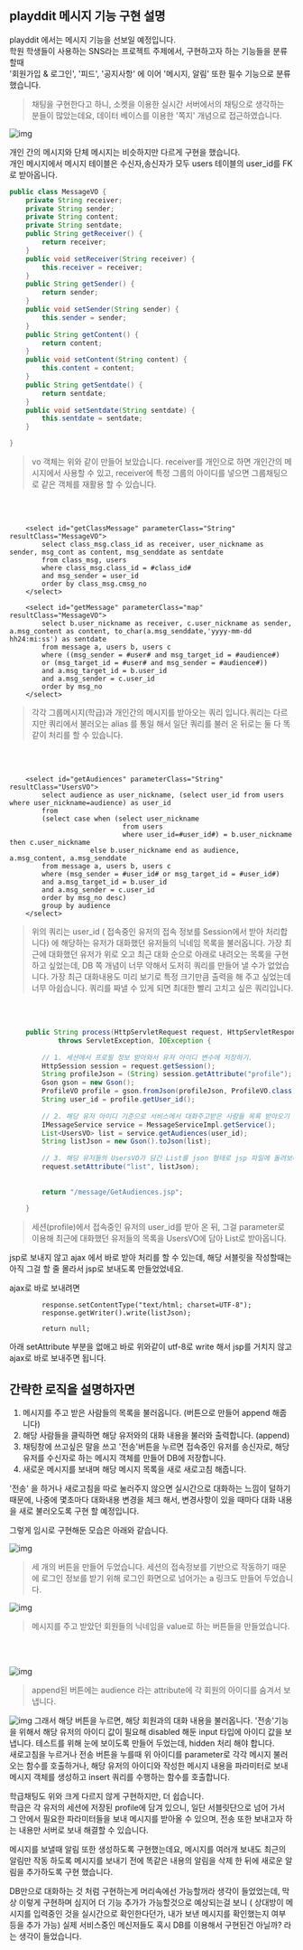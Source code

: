 ## playddit 메시지 기능 구현 설명

playddit 에서는 메시지 기능을 선보일 예정입니다.    
학원 학생들이 사용하는 SNS라는 프로젝트 주제에서, 구현하고자 하는 기능들을 분류할때     
'회원가입 & 로그인', '피드', '공지사항' 에 이어 '메시지, 알림' 또한 필수 기능으로 분류했습니다. 

>채팅을 구현한다고 하니, 소켓을 이용한 실시간 서버에서의 채팅으로 생각하는 분들이 많았는데요, 데이터 베이스를 이용한 '쪽지' 개념으로 접근하였습니다.

![img](1.png)

개인 간의 메시지와 단체 메시지는 비슷하지만 다르게 구현을 했습니다.     
개인 메시지에서 메시지 테이블은 수신자,송신자가 모두 users 테이블의 user_id를 FK로 받아옵니다.  

```java
public class MessageVO {
	private String receiver;
	private String sender;
	private String content;
	private String sentdate;
	public String getReceiver() {
		return receiver;
	}
	public void setReceiver(String receiver) {
		this.receiver = receiver;
	}
	public String getSender() {
		return sender;
	}
	public void setSender(String sender) {
		this.sender = sender;
	}
	public String getContent() {
		return content;
	}
	public void setContent(String content) {
		this.content = content;
	}
	public String getSentdate() {
		return sentdate;
	}
	public void setSentdate(String sentdate) {
		this.sentdate = sentdate;
	}

}

```
>vo 객체는 위와 같이 만들어 보았습니다. receiver를 개인으로 하면 개인간의 메시지에서 사용할 수 있고, receiver에 특정 그룹의 아이디를 넣으면 그룹채팅으로 같은 객체를 재활용 할 수 있습니다.

<br><br>

```
	<select id="getClassMessage" parameterClass="String" resultClass="MessageVO">
		select class_msg.class_id as receiver, user_nickname as sender, msg_cont as content, msg_senddate as sentdate
		from class_msg, users
		where class_msg.class_id = #class_id#
		and msg_sender = user_id
		order by class_msg.cmsg_no
	</select>
	
	<select id="getMessage" parameterClass="map" resultClass="MessageVO">
		select b.user_nickname as receiver, c.user_nickname as sender, a.msg_content as content, to_char(a.msg_senddate,'yyyy-mm-dd hh24:mi:ss') as sentdate
		from message a, users b, users c
		where ((msg_sender = #user# and msg_target_id = #audience#)
		or (msg_target_id = #user# and msg_sender = #audience#))
		and a.msg_target_id = b.user_id
		and a.msg_sender = c.user_id
		order by msg_no
	</select>
```

> 각각 그룹메시지(학급)과 개인간의 메시지를 받아오는 쿼리 입니다.쿼리는 다르지만 쿼리에서 불러오는 alias 를 통일 해서 일단 쿼리를 불러 온 뒤로는 둘 다 똑같이 처리를 할 수 있습니다.

<br><br>

```
	<select id="getAudiences" parameterClass="String" resultClass="UsersVO">
		select audience as user_nickname, (select user_id from users where user_nickname=audience) as user_id
		from
		(select case when (select user_nickname
		                    from users
		                    where user_id=#user_id#) = b.user_nickname then c.user_nickname
		            else b.user_nickname end as audience, a.msg_content, a.msg_senddate
		from message a, users b, users c
		where (msg_sender = #user_id# or msg_target_id = #user_id#)
		and a.msg_target_id = b.user_id
		and a.msg_sender = c.user_id
		order by msg_no desc)
		group by audience
	</select>
```

>위의 쿼리는 user_id ( 접속중인 유저의 접속 정보를 Session에서 받아 처리합니다) 에 해당하는 유저가 대화했던 유저들의 닉네임 목록을 불러옵니다. 가장 최근에 대화했던 유저가 위로 오고 최근 대화 순으로 아래로 내려오는 목록을 구현하고 싶었는데, DB 쪽 개념이 너무 약해서 도저히 쿼리를 만들어 낼 수가 없었습니다. 가장 최근 대화내용도 미리 보기로 특정 크기만큼 출력을 해 주고 싶었는데 너무 아쉽습니다. 쿼리를 짜낼 수 있게 되면 최대한 빨리 고치고 싶은 쿼리입니다.

<br><br>

```java
	public String process(HttpServletRequest request, HttpServletResponse response)
			throws ServletException, IOException {
		
		// 1. 세션에서 프로필 정보 받아와서 유저 아이디 변수에 저장하기.
		HttpSession session = request.getSession();
		String profileJson = (String) session.getAttribute("profile");
		Gson gson = new Gson();
		ProfileVO profile = gson.fromJson(profileJson, ProfileVO.class);
		String user_id = profile.getUser_id();
		
		// 2. 해당 유저 아이디 기준으로 서비스에서 대화주고받은 사람들 목록 받아오기 
		IMessageService service = MessageServiceImpl.getService();
		List<UsersVO> list = service.getAudiences(user_id);
		String listJson = new Gson().toJson(list);
		
		// 3. 해당 유저들의 UsersVO가 담긴 List를 json 형태로 jsp 파일에 돌려보내기.
		request.setAttribute("list", listJson);
		
		
		return "/message/GetAudiences.jsp";
		
	}
```

> 세션(profile)에서 접속중인 유저의 user_id를 받아 온 뒤, 그걸 parameter로 이용해 최근에 대화했던 유저들의 목록을 UsersVO에 담아 List로 받아옵니다.

jsp로 보내지 않고 ajax 에서 바로 받아 처리를 할 수 있는데, 해당 서블릿을 작성할때는 아직 그걸 할 줄 몰라서 jsp로 보내도록 만들었었네요.     

ajax로 바로 보내려면
```
		response.setContentType("text/html; charset=UTF-8");
		response.getWriter().write(listJson);
		
		return null;
```
아래 setAttribute 부분을 없애고 바로 위와같이 utf-8로 write 해서 jsp를 거치지 않고 ajax로 바로 보내주면 됩니다. 

## 간략한 로직을 설명하자면
1. 메시지를 주고 받은 사람들의 목록을 불러옵니다. (버튼으로 만들어 append 해줍니다)
2. 해당 사람들을 클릭하면 해당 유저와의 대화 내용을 불러와 출력합니다. (append)
3. 채팅창에 쓰고싶은 말을 쓰고 '전송'버튼을 누르면 접속중인 유저를 송신자로, 해당 유저를 수신자로 하는 메시지 객체를 만들어 DB에 저장합니다.
4. 새로운 메시지를 보내며 해당 메시지 목록을 새로 새로고침 해줍니다.

'전송' 을 하거나 새로고침을 따로 눌러주지 않으면 실시간으로 대화하는 느낌이 덜하기 때문에, 나중에 몇초마다 대화내용 변경을 체크 해서, 변경사항이 있을 때마다 대화 내용을 새로 불러오도록 구현 할 예정입니다.    

그렇게 임시로 구현해둔 모습은 아래와 같습니다.

![img](2.png)
>세 개의 버튼을 만들어 두었습니다. 세션의 접속정보를 기반으로 작동하기 때문에 로그인 정보를 받기 위해 로그인 화면으로 넘어가는 a 링크도 만들어 두었습니다.

![img](3.png)
> 메시지를 주고 받았던 회원들의 닉네임을 value로 하는 버튼들을 만들었습니다.

<br><br>

![img](4.png)

> append된 버튼에는 audience 라는 attribute에 각 회원의 아이디를 숨겨서 보냅니다.

![img](5.png)
그래서 해당 버튼을 누르면, 해당 회원과의 대화 내용을 불러옵니다. '전송'기능을 위해서 해당 유저의 아이디 값이 필요해 disabled 해둔 input 타입에 아이디 값을 보냅니다. 테스트를 위해 눈에 보이도록 만들어 두었는데, hidden 처리 해야 합니다.  
새로고침을 누르거나 전송 버튼을 누를때 위 아이디를 parameter로 각각 메시지 불러오는 함수를 호출하거나, 해당 유저의 아이디와 작성한 메시지 내용을 파라미터로 보내 메시지 객체를 생성하고 insert 쿼리를 수행하는 함수를 호출합니다.

학급채팅도 위와 크게 다르지 않게 구현하지만, 더 쉽습니다.   
학급은 각 유저의 세션에 저장된 profile에 담겨 있으니, 일단 서블릿단으로 넘어 가서 그 안에서 필요한 파라미터들을 보내 메시지를 받아올 수 있으며, 전송 또한 보내고자 하는 내용만 서버로 보내 해결할 수 있습니다.

메시지를 보낼때 알림 또한 생성하도록 구현했는데요, 메시지를 여러개 보내도 최근의 알림만 작동 하도록 메시지를 보내기 전에 똑같은 내용의 알림을 삭제 한 뒤에 새로운 알림을 추가하도록 구현 했습니다.

DB만으로 대화하는 것 처럼 구현하는게 머리속에선 가능할꺼라 생각이 들었었는데, 막상 이렇게 구현하며 심지어 더 기능 추가가 가능할것으로 예상되는걸 보니 ( 상대방이 메시지를 입력중인 것을 실시간으로 확인한다던가, 내가 보낸 메시지를 확인했는지 여부 등을 추가 가능) 실제 서비스중인 메신저들도 혹시 DB를 이용해서 구현된건 아닐까? 라는 생각이 들었습니다.